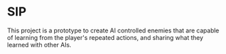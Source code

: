 # SIP
 
This project is a prototype to create AI controlled enemies that are capable of learning from the player's repeated actions, and sharing what they learned with other AIs.
